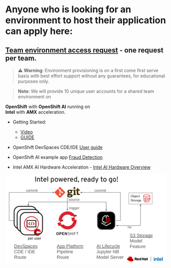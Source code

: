 # Anyone who is looking for an environment to host their application can apply here:

## [Team environment access request](https://forms.gle/2f8rFiregPV9EP359) - one request per team.

> ⚠️ **Warning**: Environment provisioning is on a first come first serve basis with best effort support without any guarantees, for educational purposes only. 

> **Note**: We will provide 10 unique user accounts for a shared team environment on   


**OpenShift** with **OpenShift AI** running on<br/>
**Intel** with **AMX** acceleration.

* Getting Started: 
  * [Video](https://youtu.be/vrXaFO8L-3U)
  * [GUIDE](GettingStarted.md)


* OpenShift DevSpaces CDE/IDE [User guide](https://docs.redhat.com/en/documentation/red_hat_openshift_dev_spaces/3.16/html/user_guide/index)
* OpenShift AI example app [Fraud Detection](https://rh-aiservices-bu.github.io/fraud-detection/fraud-detection-workshop/index.html)

* Intel AMX AI Hardware Acceleration - [Intel AI Hardware Overview](https://www.intel.com/content/www/us/en/products/docs/accelerator-engines/advanced-matrix-extensions/overview.html)  

![Red Hat AI Environment](./images/redhat-ai-environment.png)
